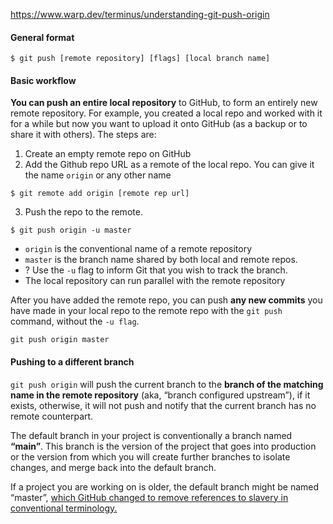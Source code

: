 https://www.warp.dev/terminus/understanding-git-push-origin
#### General format

```
$ git push [remote repository] [flags] [local branch name]
```

#### Basic workflow

**You can push an entire local repository** to GitHub, to form an entirely new remote repository. For example, you created a local repo and worked with it for a while but now you want to upload it onto GitHub (as a backup or to share it with others). The steps are:

1. Create an empty remote repo on GitHub
2. Add the Github repo URL as a remote of the local repo. You can give it the name `origin` or any other name
```
$ git remote add origin [remote rep url]
```
3. Push the repo to the remote.
```
$ git push origin -u master
```

- `origin` is the conventional name of a remote repository
- `master` is the branch name shared by both local and remote repos.
- ? Use the `-u` flag to inform Git that you wish to track the branch.
- The local repository can run parallel with the remote repository

After you have added the remote repo, you can push **any new commits** you have made in your local repo to the remote repo with the `git push` command, without the `-u flag`.

```
git push origin master
```

#### Pushing to a different branch

`git push origin` will push the current branch to the **branch of the matching name in the remote repository** (aka, “branch configured upstream”), if it exists, otherwise, it will not push and notify that the current branch has no remote counterpart.

The default branch in your project is conventionally a branch named **“main”**. This branch is the version of the project that goes into production or the version from which you will create further branches to isolate changes, and merge back into the default branch.

If a project you are working on is older, the default branch might be named “master”, [which GitHub changed to remove references to slavery in conventional terminology.](https://www.zdnet.com/article/github-to-replace-master-with-alternative-term-to-avoid-slavery-references/)
